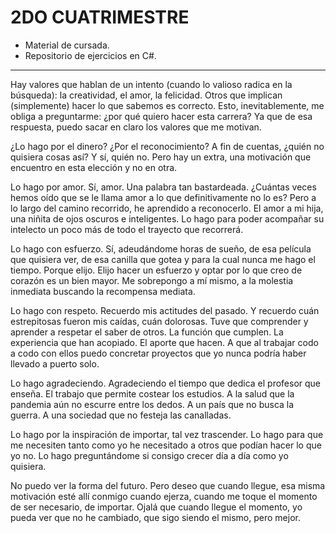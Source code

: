 # 2DO CUATRIMESTRE

* Material de cursada.
* Repositorio de ejercicios en C#.

---

Hay valores que hablan de un intento (cuando lo valioso radica en la búsqueda): la creatividad, el amor, la felicidad. Otros que implican (simplemente) hacer lo que sabemos es correcto. Esto, inevitablemente, me obliga a preguntarme: ¿por qué quiero hacer esta carrera? Ya que de esa respuesta, puedo sacar en claro los valores que me motivan.

¿Lo hago por el dinero? ¿Por el reconocimiento? A fin de cuentas, ¿quién no quisiera cosas así? Y sí, quién no. Pero hay un extra, una motivación que encuentro en esta elección y no en otra.

Lo hago por amor. Sí, amor. Una palabra tan bastardeada. ¿Cuántas veces hemos oído que se le llama amor a lo que definitivamente no lo es? Pero a lo largo del camino recorrido, he aprendido a reconocerlo. El amor a mi hija, una niñita de ojos oscuros e inteligentes. Lo hago para poder acompañar su intelecto un poco más de todo el trayecto que recorrerá.

Lo hago con esfuerzo. Sí, adeudándome horas de sueño, de esa película que quisiera ver, de esa canilla que gotea y para la cual nunca me hago el tiempo. Porque elijo. Elijo hacer un esfuerzo y optar por lo que creo de corazón es un bien mayor. Me sobrepongo a mí mismo, a la molestia inmediata buscando la recompensa mediata.

Lo hago con respeto. Recuerdo mis actitudes del pasado. Y recuerdo cuán estrepitosas fueron mis caídas, cuán dolorosas. Tuve que comprender y aprender a respetar el saber de otros. La función que cumplen. La experiencia que han acopiado. El aporte que hacen. A que al trabajar codo a codo con ellos puedo concretar proyectos que yo nunca podría haber llevado a puerto solo.

Lo hago agradeciendo. Agradeciendo el tiempo que dedica el profesor que enseña. El trabajo que permite costear los estudios. A la salud que la pandemia aún no escurre entre los dedos. A un país que no busca la guerra. A una sociedad que no festeja las canalladas.

Lo hago por la inspiración de importar, tal vez trascender. Lo hago para que me necesiten tanto como yo he necesitado a otros que podían hacer lo que yo no. Lo hago preguntándome si consigo crecer día a día como yo quisiera.

No puedo ver la forma del futuro. Pero deseo que cuando llegue, esa misma motivación esté allí conmigo cuando ejerza, cuando me toque el momento de ser necesario, de importar. Ojalá que cuando llegue el momento, yo pueda ver que no he cambiado, que sigo siendo el mismo, pero mejor.

